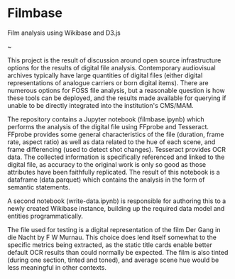# Filmbase
Film analysis using Wikibase and D3.js

~

This project is the result of discussion around open source infrastructure options for the results of digital file analysis. Contemporary audiovisual archives typically have large quantities of digital files (either digital representations of analogue carriers or born digital items). There are numerous options for FOSS file analysis, but a reasonable question is how these tools can be deployed, and the results made available for querying if unable to be directly integrated into the institution's CMS/MAM.  

The repository contains a Jupyter notebook (filmbase.ipynb) which performs the analysis of the digital file using FFprobe and Tesseract. FFprobe provides some general characteristics of the file (duration, frame rate, aspect ratio) as well as data related to the hue of each scene, and frame differencing (used to detect shot changes). Tesseract provides OCR data. The collected information is specifically referenced and linked to the digital file, as accuracy to the original work is only so good as those attributes have been faithfully replicated. The result of this notebook is a dataframe (data.parquet) which contains the analysis in the form of semantic statements.

A second notebook (write-data.ipynb) is responsible for authoring this to a newly created Wikibase instance, building up the required data model and entities programmatically.

The file used for testing is a digital representation of the film Der Gang in die Nacht by F W Murnau. This choice does lend itself somewhat to the specific metrics being extracted, as the static title cards enable better default OCR results than could normally be expected. The film is also tinted (during one section, tinted and toned), and average scene hue would be less meaningful in other contexts.  